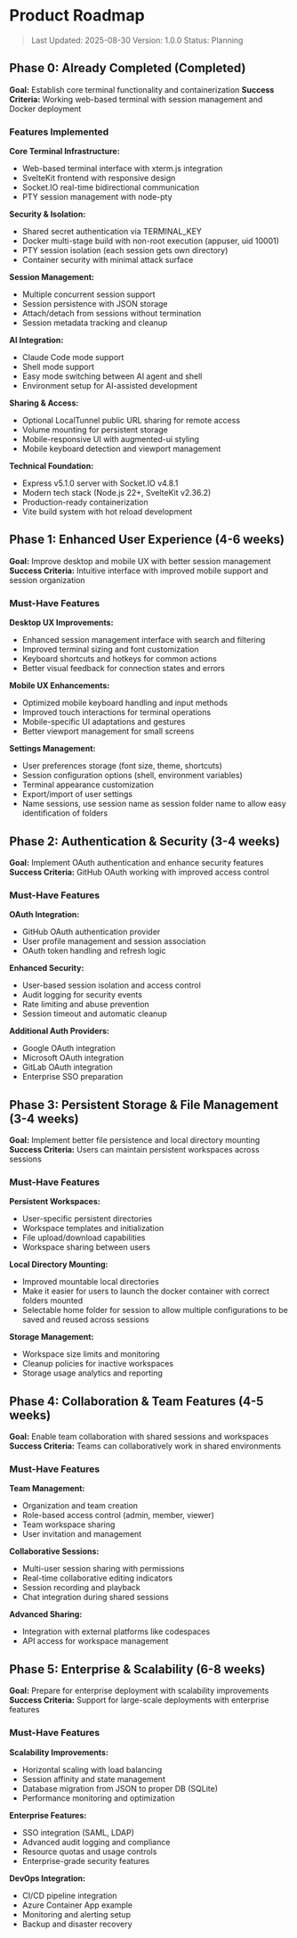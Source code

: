# Product Roadmap

> Last Updated: 2025-08-30
> Version: 1.0.0
> Status: Planning

## Phase 0: Already Completed (Completed)

**Goal:** Establish core terminal functionality and containerization
**Success Criteria:** Working web-based terminal with session management and Docker deployment

### Features Implemented

**Core Terminal Infrastructure:**
- Web-based terminal interface with xterm.js integration
- SvelteKit frontend with responsive design
- Socket.IO real-time bidirectional communication
- PTY session management with node-pty

**Security & Isolation:**
- Shared secret authentication via TERMINAL_KEY
- Docker multi-stage build with non-root execution (appuser, uid 10001)
- PTY session isolation (each session gets own directory)
- Container security with minimal attack surface

**Session Management:**
- Multiple concurrent session support
- Session persistence with JSON storage
- Attach/detach from sessions without termination
- Session metadata tracking and cleanup

**AI Integration:**
- Claude Code mode support
- Shell mode support
- Easy mode switching between AI agent and shell
- Environment setup for AI-assisted development

**Sharing & Access:**
- Optional LocalTunnel public URL sharing for remote access
- Volume mounting for persistent storage
- Mobile-responsive UI with augmented-ui styling
- Mobile keyboard detection and viewport management

**Technical Foundation:**
- Express v5.1.0 server with Socket.IO v4.8.1
- Modern tech stack (Node.js 22+, SvelteKit v2.36.2)
- Production-ready containerization
- Vite build system with hot reload development

## Phase 1: Enhanced User Experience (4-6 weeks)

**Goal:** Improve desktop and mobile UX with better session management
**Success Criteria:** Intuitive interface with improved mobile support and session organization

### Must-Have Features

**Desktop UX Improvements:**
- Enhanced session management interface with search and filtering
- Improved terminal sizing and font customization
- Keyboard shortcuts and hotkeys for common actions
- Better visual feedback for connection states and errors

**Mobile UX Enhancements:**
- Optimized mobile keyboard handling and input methods
- Improved touch interactions for terminal operations
- Mobile-specific UI adaptations and gestures
- Better viewport management for small screens

**Settings Management:**
- User preferences storage (font size, theme, shortcuts)
- Session configuration options (shell, environment variables)
- Terminal appearance customization
- Export/import of user settings
- Name sessions, use session name as session folder name to allow easy identification of folders

## Phase 2: Authentication & Security (3-4 weeks)

**Goal:** Implement OAuth authentication and enhance security features
**Success Criteria:** GitHub OAuth working with improved access control

### Must-Have Features

**OAuth Integration:**
- GitHub OAuth authentication provider
- User profile management and session association
- OAuth token handling and refresh logic

**Enhanced Security:**
- User-based session isolation and access control
- Audit logging for security events
- Rate limiting and abuse prevention
- Session timeout and automatic cleanup

**Additional Auth Providers:**
- Google OAuth integration
- Microsoft OAuth integration
- GitLab OAuth integration
- Enterprise SSO preparation

## Phase 3: Persistent Storage & File Management (3-4 weeks)

**Goal:** Implement better file persistence and local directory mounting
**Success Criteria:** Users can maintain persistent workspaces across sessions

### Must-Have Features

**Persistent Workspaces:**
- User-specific persistent directories
- Workspace templates and initialization
- File upload/download capabilities
- Workspace sharing between users

**Local Directory Mounting:**
- Improved mountable local directories
- Make it easier for users to launch the docker container with correct folders mounted
- Selectable home folder for session to allow multiple configurations to be saved and reused across sessions

**Storage Management:**
- Workspace size limits and monitoring
- Cleanup policies for inactive workspaces
- Storage usage analytics and reporting

## Phase 4: Collaboration & Team Features (4-5 weeks)

**Goal:** Enable team collaboration with shared sessions and workspaces
**Success Criteria:** Teams can collaboratively work in shared environments

### Must-Have Features

**Team Management:**
- Organization and team creation
- Role-based access control (admin, member, viewer)
- Team workspace sharing
- User invitation and management

**Collaborative Sessions:**
- Multi-user session sharing with permissions
- Real-time collaborative editing indicators
- Session recording and playback
- Chat integration during shared sessions

**Advanced Sharing:**
- Integration with external platforms like codespaces
- API access for workspace management

## Phase 5: Enterprise & Scalability (6-8 weeks)

**Goal:** Prepare for enterprise deployment with scalability improvements
**Success Criteria:** Support for large-scale deployments with enterprise features

### Must-Have Features

**Scalability Improvements:**
- Horizontal scaling with load balancing
- Session affinity and state management
- Database migration from JSON to proper DB (SQLite)
- Performance monitoring and optimization

**Enterprise Features:**
- SSO integration (SAML, LDAP)
- Advanced audit logging and compliance
- Resource quotas and usage controls
- Enterprise-grade security features

**DevOps Integration:**
- CI/CD pipeline integration
- Azure Container App example
- Monitoring and alerting setup
- Backup and disaster recovery